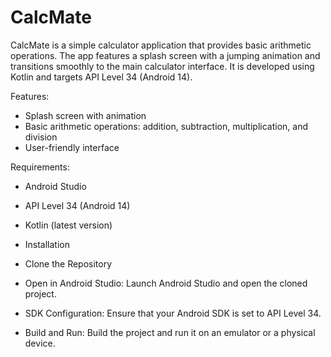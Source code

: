 # CalcMate

CalcMate is a simple calculator application that provides basic arithmetic operations. The app features a splash screen with a jumping animation and transitions smoothly to the main calculator interface. It is developed using Kotlin and targets API Level 34 (Android 14).

Features:

- Splash screen with animation
- Basic arithmetic operations: addition, subtraction, multiplication, and division
- User-friendly interface

Requirements:

- Android Studio
- API Level 34 (Android 14)
- Kotlin (latest version)
- Installation

- Clone the Repository

- Open in Android Studio: Launch Android Studio and open the cloned project.

- SDK Configuration: Ensure that your Android SDK is set to API Level 34.

- Build and Run: Build the project and run it on an emulator or a physical device.
